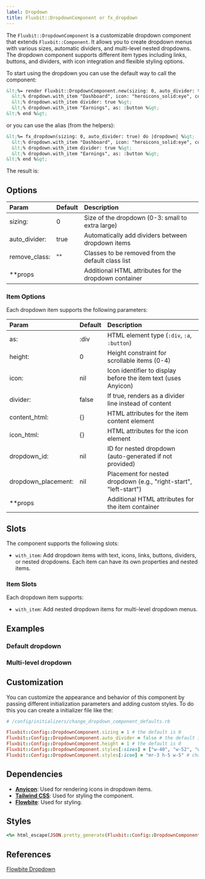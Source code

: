 ```yaml
---
label: Dropdown
title: Fluxbit::DropdownComponent or fx_dropdown
---
```


The `Fluxbit::DropdownComponent` is a customizable dropdown component that extends `Fluxbit::Component`.
It allows you to create dropdown menus with various sizes, automatic dividers, and multi-level nested dropdowns. The dropdown component supports different item types including links, buttons, and dividers, with icon integration and flexible styling options.

To start using the dropdown you can use the default way to call the component:

```html
&lt;%= render Fluxbit::DropdownComponent.new(sizing: 0, auto_divider: true) do |dropdown| %&gt;
  &lt;% dropdown.with_item "Dashboard", icon: "heroicons_solid:eye", content_html: {href: "#"}, as: :a %&gt;
  &lt;% dropdown.with_item divider: true %&gt;
  &lt;% dropdown.with_item "Earnings", as: :button %&gt;
&lt;% end %&gt;
```

or you can use the alias (from the helpers):

```html
&lt;%= fx_dropdown(sizing: 0, auto_divider: true) do |dropdown| %&gt;
  &lt;% dropdown.with_item "Dashboard", icon: "heroicons_solid:eye", content_html: {href: "#"}, as: :a %&gt;
  &lt;% dropdown.with_item divider: true %&gt;
  &lt;% dropdown.with_item "Earnings", as: :button %&gt;
&lt;% end %&gt;
```

The result is:

<lookbook-embed app="/lookbook/" preview="Fluxbit::Components::DropdownComponentPreview" scenario="default" panels="params,source"></lookbook-embed>

## Options

| Param              | Default | Description
|:-------------------|:--------|:------------
| sizing:            | 0       | Size of the dropdown (0-3: small to extra large)
| auto_divider:      | true    | Automatically add dividers between dropdown items
| remove_class:      | ""      | Classes to be removed from the default class list
| **props            |         | Additional HTML attributes for the dropdown container

### Item Options

Each dropdown item supports the following parameters:

| Param                    | Default | Description
|:-------------------------|:--------|:------------
| as:                      | :div    | HTML element type (`:div`, `:a`, `:button`)
| height:                  | 0       | Height constraint for scrollable items (0-4)
| icon:                    | nil     | Icon identifier to display before the item text (uses Anyicon)
| divider:                 | false   | If true, renders as a divider line instead of content
| content_html:            | {}      | HTML attributes for the item content element
| icon_html:               | {}      | HTML attributes for the icon element
| dropdown_id:             | nil     | ID for nested dropdown (auto-generated if not provided)
| dropdown_placement:      | nil     | Placement for nested dropdown (e.g., "right-start", "left-start")
| **props                  |         | Additional HTML attributes for the item container

## Slots

The component supports the following slots:

- `with_item`: Add dropdown items with text, icons, links, buttons, dividers, or nested dropdowns. Each item can have its own properties and nested items.

### Item Slots

Each dropdown item supports:

- `with_item`: Add nested dropdown items for multi-level dropdown menus.

## Examples

### Default dropdown

<lookbook-embed app="/lookbook/" preview="Fluxbit::Components::DropdownComponentPreview" scenario="default" panels="source"></lookbook-embed>

### Multi-level dropdown

<lookbook-embed app="/lookbook/" preview="Fluxbit::Components::DropdownComponentPreview" scenario="multi_level_dropdown" panels="source"></lookbook-embed>

## Customization

You can customize the appearance and behavior of this component by passing different initialization parameters and adding custom styles.
To do this you can create a initializer file like the:

```ruby
# /config/initializers/change_dropdown_component_defaults.rb

Fluxbit::Config::DropdownComponent.sizing = 1 # the default is 0
Fluxbit::Config::DropdownComponent.auto_divider = false # the default is true
Fluxbit::Config::DropdownComponent.height = 1 # the default is 0
Fluxbit::Config::DropdownComponent.styles[:sizes] = ["w-40", "w-52", "w-64", "w-80"] # modify size options
Fluxbit::Config::DropdownComponent.styles[:icon] = "mr-3 h-5 w-5" # change icon styling
```

## Dependencies

- [**Anyicon**](https://github.com/arthurmolina/anyicon): Used for rendering icons in dropdown items.
- [**Tailwind CSS**](https://tailwindcss.com/): Used for styling the component.
- [**Flowbite**](https://flowbite.com/): Used for styling.

## Styles

```ruby
<%= html_escape(JSON.pretty_generate(Fluxbit::Config::DropdownComponent.styles)) %>
```

## References

[Flowbite Dropdown](https://flowbite.com/docs/components/dropdowns/)